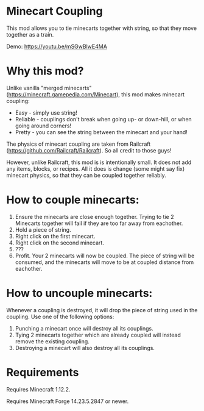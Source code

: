 # Minecart Coupling

This mod allows you to tie minecarts together with string, so that they move together as a train.

Demo: https://youtu.be/mSGwBlwE4MA

# Why this mod?

Unlike vanilla "merged minecarts" (https://minecraft.gamepedia.com/Minecart), this mod makes minecart coupling:

- Easy - simply use string!
- Reliable - couplings don't break when going up- or down-hill, or when going around corners!
- Pretty - you can see the string between the minecart and your hand!


The physics of minecart coupling are taken from Railcraft (https://github.com/Railcraft/Railcraft). So all credit to those guys!

However, unlike Railcraft, this mod is is intentionally small. It does not add any items, blocks, or recipes.
All it does is change (some might say fix) minecart physics, so that they can be coupled together reliably.

# How to couple minecarts:

1. Ensure the minecarts are close enough together. Trying to tie 2 Minecarts together will fail if they are too far away from eachother.
2. Hold a piece of string.
3. Right click on the first minecart.
4. Right click on the second minecart.
5. ???
6. Profit. Your 2 minecarts will now be coupled. The piece of string will be consumed, and the minecarts will move to be at coupled distance from eachother.

# How to uncouple minecarts:

Whenever a coupling is destroyed, it will drop the piece of string used in the coupling. Use one of the following options:

1. Punching a minecart once will destroy all its couplings.
2. Tying 2 minecarts together which are already coupled will instead remove the existing coupling.
3. Destroying a minecart will also destroy all its couplings.

# Requirements

Requires Minecraft 1.12.2.

Requires Minecraft Forge 14.23.5.2847 or newer.
